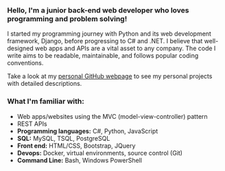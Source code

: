 ### Hello, I'm a junior back-end web developer who loves programming and problem solving!
I started my programming journey with Python and its web development framework, Django, before progressing to C# and .NET. I believe that well-designed web apps and APIs are a vital asset to any company. The code I write aims to be readable, maintainable, and follows popular coding conventions.

Take a look at my [personal GitHub webpage](https://kristenm4.github.io/) to see my personal projects with detailed descriptions.

### What I'm familiar with:
* Web apps/websites using the MVC (model-view-controller) pattern
* REST APIs
* __Programming languages:__ C#, Python, JavaScript
* __SQL:__ MySQL, TSQL, PostgreSQL
* __Front end:__ HTML/CSS, Bootstrap, JQuery
* __Devops:__ Docker, virtual environments, source control (Git)
* __Command Line:__ Bash, Windows PowerShell


<!--
**KristenM4/KristenM4** is a ✨ _special_ ✨ repository because its `README.md` (this file) appears on your GitHub profile.

Here are some ideas to get you started:

- 🔭 I’m currently working on ...
- 🌱 I’m currently learning ...
- 👯 I’m looking to collaborate on ...
- 🤔 I’m looking for help with ...
- 💬 Ask me about ...
- 📫 How to reach me: ...
- 😄 Pronouns: ...
- ⚡ Fun fact: ...
-->
